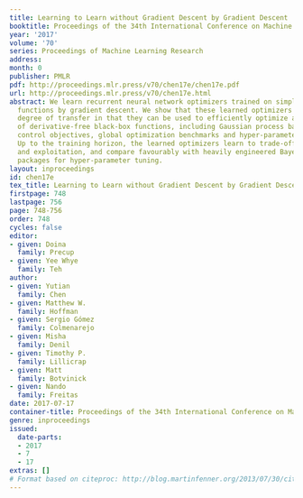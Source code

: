 ```yaml
---
title: Learning to Learn without Gradient Descent by Gradient Descent
booktitle: Proceedings of the 34th International Conference on Machine Learning
year: '2017'
volume: '70'
series: Proceedings of Machine Learning Research
address: 
month: 0
publisher: PMLR
pdf: http://proceedings.mlr.press/v70/chen17e/chen17e.pdf
url: http://proceedings.mlr.press/v70/chen17e.html
abstract: We learn recurrent neural network optimizers trained on simple synthetic
  functions by gradient descent. We show that these learned optimizers exhibit a remarkable
  degree of transfer in that they can be used to efficiently optimize a broad range
  of derivative-free black-box functions, including Gaussian process bandits, simple
  control objectives, global optimization benchmarks and hyper-parameter tuning tasks.
  Up to the training horizon, the learned optimizers learn to trade-off exploration
  and exploitation, and compare favourably with heavily engineered Bayesian optimization
  packages for hyper-parameter tuning.
layout: inproceedings
id: chen17e
tex_title: Learning to Learn without Gradient Descent by Gradient Descent
firstpage: 748
lastpage: 756
page: 748-756
order: 748
cycles: false
editor:
- given: Doina
  family: Precup
- given: Yee Whye
  family: Teh
author:
- given: Yutian
  family: Chen
- given: Matthew W.
  family: Hoffman
- given: Sergio Gómez
  family: Colmenarejo
- given: Misha
  family: Denil
- given: Timothy P.
  family: Lillicrap
- given: Matt
  family: Botvinick
- given: Nando
  family: Freitas
date: 2017-07-17
container-title: Proceedings of the 34th International Conference on Machine Learning
genre: inproceedings
issued:
  date-parts:
  - 2017
  - 7
  - 17
extras: []
# Format based on citeproc: http://blog.martinfenner.org/2013/07/30/citeproc-yaml-for-bibliographies/
---
```

